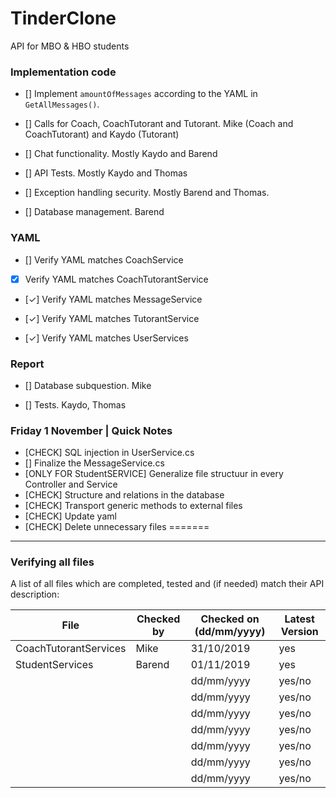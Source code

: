 # TinderClone
API for MBO &amp; HBO students 


### Implementation code

- [] Implement `amountOfMessages` according to the YAML in `GetAllMessages()`.

- [] Calls for Coach, CoachTutorant and Tutorant. Mike (Coach and CoachTutorant) and Kaydo (Tutorant)

- [] Chat functionality. Mostly Kaydo and Barend

- [] API Tests. Mostly Kaydo and Thomas

- [] Exception handling security. Mostly Barend and Thomas.

- [] Database management. Barend

### YAML

- [] Verify YAML matches CoachService

- [x] Verify YAML matches CoachTutorantService

- [✓] Verify YAML matches MessageService

- [✓] Verify YAML matches TutorantService

- [✓] Verify YAML matches UserServices

### Report

- [] Database subquestion. Mike

- [] Tests. Kaydo, Thomas

### Friday 1 November | Quick Notes
- [CHECK] SQL injection in UserService.cs
- [] Finalize the MessageService.cs
- [ONLY FOR StudentSERVICE] Generalize file structuur in every Controller and Service
- [CHECK] Structure and relations in the database
- [CHECK] Transport generic methods to external files
- [CHECK] Update yaml
- [CHECK] Delete unnecessary files
=======
---

### Verifying all files

A list of all files which are completed, tested and (if needed) match their API description:

| File                  | Checked by | Checked on (dd/mm/yyyy) | Latest Version |
|-----------------------|------------|-------------------------| -------------- |
| CoachTutorantServices | Mike       | 31/10/2019              | yes            |
| StudentServices       | Barend     | 01/11/2019              | yes            |
|                       |            | dd/mm/yyyy              | yes/no         |
|                       |            | dd/mm/yyyy              | yes/no         |
|                       |            | dd/mm/yyyy              | yes/no         |
|                       |            | dd/mm/yyyy              | yes/no         |
|                       |            | dd/mm/yyyy              | yes/no         |
|                       |            | dd/mm/yyyy              | yes/no         |
|                       |            | dd/mm/yyyy              | yes/no         |
